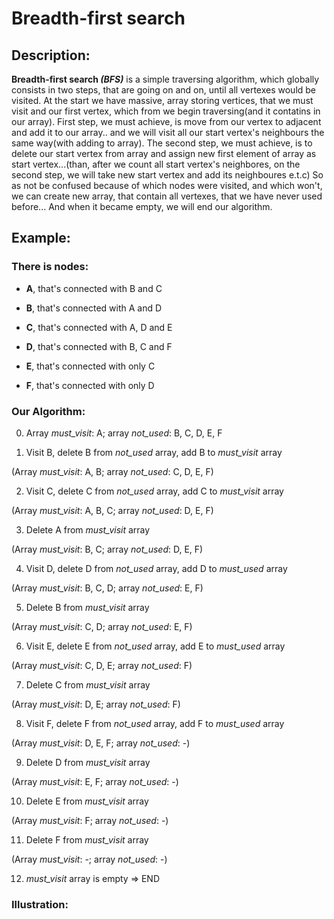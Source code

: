 # Breadth-first search

## Description:

**Breadth-first search _(BFS)_** is a simple traversing algorithm, which globally consists in two steps, that are going on and on, until all vertexes would be visited. At the start we have massive, array storing vertices, that we must visit and our first vertex, which from we begin traversing(and it contatins in our array). First step, we must achieve, is move from our vertex to adjacent and add it to our array.. and we will visit all our start vertex's neighbours the same way(with adding to array). The second step, we must achieve, is to delete our start vertex from array and assign new first element of array as start vertex...(than, after we count all start vertex's neighbores, on the second step, we will take new start vertex and add its neighboures e.t.c)
So as not be confused because of which nodes were visited, and which won't, we can create new array, that contain all vertexes, that we have never used before... And when it became empty, we will end our algorithm.

## Example:

### There is nodes: 
- **A**, that's connected with B and C

- **B**, that's connected with A and D

- **C**, that's connected with A, D and E

- **D**, that's connected with B, C and F

- **E**, that's connected with only C

- **F**, that's connected with only D

### Our Algorithm:

0. Array *must_visit*: A; array *not_used*: B, C, D, E, F

1. Visit B, delete B from *not_used* array, add B to *must_visit* array

(Array *must_visit*: A, B; array *not_used*: C, D, E, F)

2. Visit C, delete C from *not_used* array, add C to *must_visit* array

(Array *must_visit*: A, B, C; array *not_used*: D, E, F)

3. Delete A from *must_visit* array

(Array *must_visit*: B, C; array *not_used*: D, E, F)

4. Visit D, delete D from *not_used* array, add D to *must_used* array

(Array *must_visit*: B, C, D; array *not_used*: E, F)

5. Delete B from *must_visit* array

(Array *must_visit*: C, D; array *not_used*: E, F)

6. Visit E, delete E from *not_used* array, add E to *must_used* array

(Array *must_visit*: C, D, E; array *not_used*: F)

7. Delete C from *must_visit* array

(Array *must_visit*: D, E; array *not_used*: F)

8. Visit F, delete F from *not_used* array, add F to *must_used* array

(Array *must_visit*: D, E, F; array *not_used*: -)

9. Delete D from *must_visit* array

(Array *must_visit*: E, F; array *not_used*: -)

10. Delete E from *must_visit* array

(Array *must_visit*: F; array *not_used*: -)

11. Delete F from *must_visit* array

(Array *must_visit*: -; array *not_used*: -)

12. *must_visit* array is empty => END

### Illustration:

